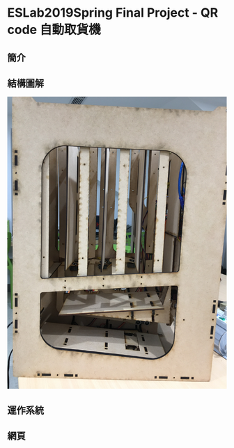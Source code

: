 # ESLab2019Spring Final Project - QR code 自動取貨機

## 簡介

## 結構圖解
![image](picture/IMG_5607.JPG)
## 運作系統
## 網頁

